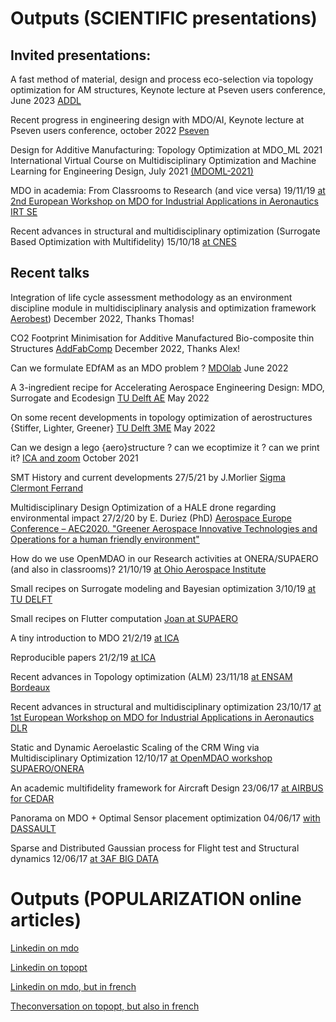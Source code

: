 # Outputs (SCIENTIFIC presentations)

## Invited presentations:

A fast method of material, design and process eco-selection via topology optimization for AM structures, Keynote lecture at Pseven users conference, June 2023 [ADDL](https://github.com/mid2SUPAERO/Outputs/blob/master/ADDL2-compressed.pdf)

Recent progress in engineering design with MDO/AI, Keynote lecture at Pseven users conference, october 2022 [Pseven](https://github.com/mid2SUPAERO/Outputs/blob/master/pseven-compressed.pdf)

Design for Additive Manufacturing: Topology Optimization at  MDO_ML 2021 International Virtual Course on Multidisciplinary Optimization and Machine Learning for Engineering Design,  July 2021 [(MDOML-2021)](https://github.com/jomorlier/mdo_ml_21)

MDO in academia: From Classrooms to Research (and vice versa) 19/11/19 [at 2nd European Workshop on MDO for Industrial Applications in Aeronautics IRT SE](https://github.com/mid2SUPAERO/Outputs/blob/master/MDOinACADEMIA-compressed.pdf)

Recent advances in structural and multidisciplinary optimization (Surrogate Based Optimization with Multifidelity) 15/10/18 [at CNES](https://github.com/mid2SUPAERO/Outputs/blob/master/MDO_15-10-18_CNES.pdf)

## Recent talks


Integration of life cycle assessment methodology as an environment discipline module in multidisciplinary analysis and optimization framework [Aerobest](https://github.com/mid2SUPAERO/LCA4MDAO/blob/master/Aerobest%20LCA4MDAO_JO-compressed.pdf)) December 2022, Thanks Thomas!

CO2 Footprint Minimisation for Additive Manufactured Bio-composite thin Structures [AddFabComp](https://github.com/mid2SUPAERO/Outputs/blob/master/CO2FOOTPRINTMIN.pdf) December 2022, Thanks Alex!

Can we formulate EDfAM as an MDO problem ? [MDOlab](https://github.com/mid2SUPAERO/ECODD/blob/main/MDOlab.pdf) June 2022

A 3-ingredient recipe for Accelerating Aerospace Engineering Design: MDO, Surrogate and Ecodesign [TU Delft AE](https://github.com/mid2SUPAERO/ECODD/blob/main/AE.pdf) May 2022

On some recent developments in topology optimization of aerostructures {Stiffer, Lighter, Greener} [TU Delft 3ME](https://github.com/mid2SUPAERO/ECODD/blob/main/3ME.pdf) May 2022

Can we design a lego {aero}structure ? can we ecoptimize it ? can we print it? [ICA and zoom](https://github.com/mid2SUPAERO/Outputs/blob/master/TOPGGP_light-compressed.pdf) October 2021

SMT History and current developments 27/5/21 by J.Morlier [Sigma Clermont Ferrand](https://github.com/mid2SUPAERO/Outputs/blob/master/SMT_JM.pdf)

Multidisciplinary Design Optimization of a HALE drone regarding environmental impact 27/2/20 by E. Duriez (PhD) [Aerospace Europe Conference – AEC2020. "Greener Aerospace Innovative Technologies and Operations for a human friendly environment"](https://github.com/mid2SUPAERO/Outputs/blob/master/AEC2020_duriez_compressed.pdf)

How do we use OpenMDAO in our Research activities at ONERA/SUPAERO (and also in classrooms)? 21/10/19 [at Ohio Aerospace Institute](https://github.com/mid2SUPAERO/Outputs/blob/master/OpenMDAO_Cleveland_LIGHT2-compressed.pdf)

Small recipes on Surrogate modeling and Bayesian optimization 3/10/19 [at TU DELFT](https://github.com/mid2SUPAERO/Outputs/blob/master/Recipes_DELFT-3-10-19-compressed.pdf)

Small recipes on Flutter computation [Joan at SUPAERO](https://github.com/mid2SUPAERO/Outputs/blob/master/Flutter_ISAE_7_2019.pdf)

A tiny introduction to MDO 21/2/19 [at ICA](https://github.com/mid2SUPAERO/Outputs/blob/master/Presentation_JM_MDO-compressed.pdf)

Reproducible papers 21/2/19 [at ICA](https://github.com/mid2SUPAERO/Outputs/blob/master/ReproduciblePapers-compressed.pdf)

Recent advances in Topology optimization (ALM) 23/11/18 [at ENSAM Bordeaux](https://github.com/mid2SUPAERO/Outputs/blob/master/Presentation_JMSC_FA.pdf)
 
Recent advances in structural and multidisciplinary optimization 23/10/17 [at 1st European Workshop on MDO for Industrial Applications in Aeronautics DLR](https://github.com/mid2SUPAERO/Outputs/blob/master/MDO_23-10-17_DLR.pdf)
 
Static and Dynamic Aeroelastic Scaling of the CRM Wing via Multidisciplinary Optimization 12/10/17 [at OpenMDAO workshop SUPAERO/ONERA](https://github.com/mid2SUPAERO/Outputs/blob/master/MDO_12-10_17_OpenMDAO.pdf)
 
An academic multifidelity framework for Aircraft Design 23/06/17 [at AIRBUS for CEDAR](https://github.com/mid2SUPAERO/Outputs/blob/master/MDO-06-17_CEDAR.pdf)
 
Panorama on MDO + Optimal Sensor placement optimization 04/06/17 [with DASSAULT](https://github.com/mid2SUPAERO/Outputs/blob/master/MDO_4-06-17_Dassault.pdf)
 
Sparse and Distributed Gaussian process for Flight test and Structural dynamics 12/06/17 [at 3AF BIG DATA](https://github.com/mid2SUPAERO/Outputs/blob/master/MDO_12-06-17_3AFBigData.pdf)


# Outputs (POPULARIZATION online articles)


[Linkedin on mdo](https://www.linkedin.com/pulse/optimization-mdo-connecting-people-joseph-morlier/)

[Linkedin on topopt](https://www.linkedin.com/pulse/possible-build-aircraft-wing-lego-joseph-morlier/)

[Linkedin on mdo, but in french](https://www.linkedin.com/pulse/loptimisation-multidisciplinaire-pour-connecter-les-humains-morlier/)

[Theconversation on topopt, but also in french](http://theconversation.com/construire-une-aile-davion-en-lego-cest-possible-87126)



